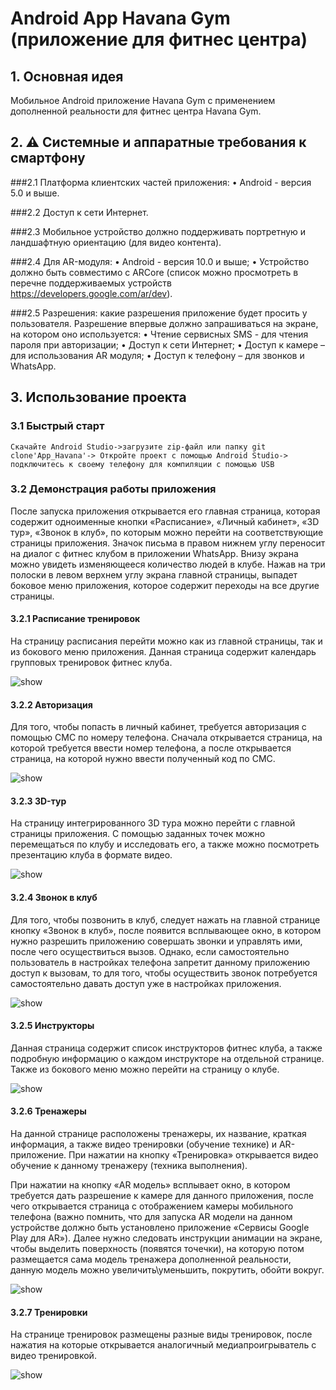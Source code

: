 # Android App Havana Gym (приложение для фитнес центра)

## 1. Основная идея
Мобильное Android приложение Havana Gym с применением дополненной реальности для фитнес центра Havana Gym. 

## 2. ⚠️ Системные и аппаратные требования к смартфону

###2.1 Платформа клиентских частей приложения:
• Android - версия 5.0 и выше.

###2.2 Доступ к сети Интернет.

###2.3 Мобильное устройство должно поддерживать портретную и
ландшафтную ориентацию (для видео контента).

###2.4 Для AR-модуля:
• Android - версия 10.0 и выше;
• Устройство должно быть совместимо с ARCore (список можно просмотреть
в перечне поддерживаемых устройств https://developers.google.com/ar/dev).

###2.5 Разрешения: какие разрешения приложение будет просить у пользователя.
Разрешение впервые должно запрашиваться на экране, на котором оно используется:
• Чтение сервисных SMS - для чтения пароля при авторизации;
• Доступ к сети Интернет;
• Доступ к камере – для использования AR модуля;
• Доступ к телефону – для звонков и WhatsApp.

## 3. Использование проекта
### 3.1 Быстрый старт 

```
Скачайте Android Studio->загрузите zip-файл или папку git clone'App_Havana'-> Откройте проект с помощью Android Studio-> подключитесь к своему телефону для компиляции с помощью USB
```

### 3.2 Демонстрация работы приложения
После запуска приложения открывается его главная страница, которая содержит одноименные кнопки «Расписание», «Личный кабинет», «3D тур», «Звонок в клуб», по которым можно перейти на соответствующие страницы приложения.
Значок письма в правом нижнем углу переносит на диалог с фитнес клубом в приложении WhatsApp. 
Внизу экрана можно увидеть изменяющееся количество людей в клубе. 
Нажав на три полоски в левом верхнем углу экрана главной страницы, выпадет боковое меню приложения, которое содержит переходы на все другие страницы.

#### 3.2.1 Расписание тренировок
На страницу расписания перейти можно как из главной страницы, так и из бокового меню приложения. Данная страница содержит календарь групповых тренировок фитнес клуба.

![show](Gif/Schedule.gif)

#### 3.2.2 Авторизация
Для того, чтобы попасть в личный кабинет, требуется авторизация с помощью СМС по номеру телефона. Сначала открывается страница, на которой требуется ввести номер телефона, а после открывается страница, на которой нужно ввести полученный код по СМС.

![show](Gif/Autentification.gif) 

#### 3.2.3 3D-тур
На страницу интегрированного 3D тура можно перейти с главной страницы приложения. С помощью заданных точек можно перемещаться по
клубу и исследовать его, а также можно посмотреть презентацию клуба в формате видео.

![show](Gif/3D.gif) 

#### 3.2.4 Звонок в клуб
Для того, чтобы позвонить в клуб, следует нажать на главной странице кнопку «Звонок в клуб», после появится всплывающее окно, в котором нужно разрешить приложению совершать звонки и управлять ими, после чего осуществиться вызов. Однако, если самостоятельно пользователь в настройках телефона запретит данному приложению доступ к вызовам, то для того, чтобы осуществить звонок потребуется самостоятельно давать доступ уже в настройках приложения.

![show](Gif/Call.gif) 

#### 3.2.5 Инструкторы
Данная страница содержит список инструкторов фитнес клуба, а также подробную информацию о каждом инструкторе на отдельной странице. Также из бокового меню можно перейти на страницу о клубе.

![show](Gif/Coach.gif) 

#### 3.2.6 Тренажеры
На данной странице расположены тренажеры, их название, краткая информация, а также видео тренировки (обучение технике) и AR-приложение. При нажатии на кнопку «Тренировка» открывается видео обучение к данному тренажеру (техника выполнения).

При нажатии на кнопку «AR модель» всплывает окно, в котором требуется дать разрешение к камере для данного приложения, после чего открывается страница с отображением камеры мобильного телефона (важно помнить, что для запуска AR модели на данном устройстве должно быть установлено приложение «Сервисы Google Play для AR»). Далее нужно следовать инструкции анимации на экране, чтобы выделить поверхность (появятся точечки), на которую потом размещается сама модель тренажера дополненной реальности, данную модель можно увеличить\уменьшить, покрутить, обойти вокруг.

![show](Gif/Trainer.gif) 

#### 3.2.7 Тренировки
На странице тренировок размещены разные виды тренировок, после нажатия на которые открывается аналогичный медиапроигрыватель с видео тренировкой.

![show](Gif/Training.gif) 